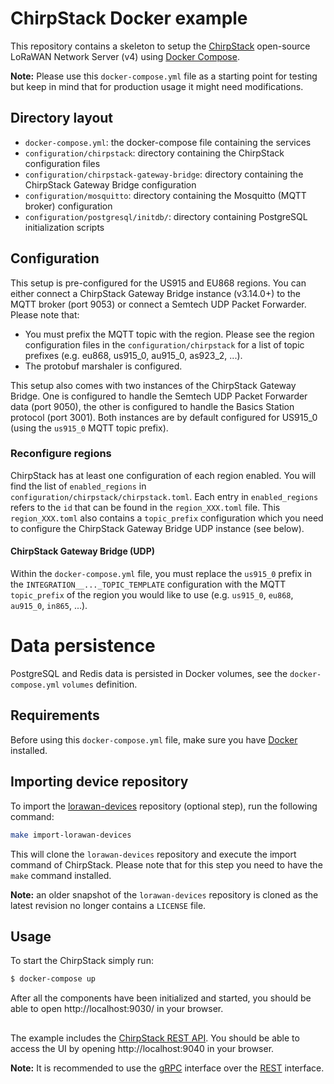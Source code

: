 # ChirpStack Docker example

This repository contains a skeleton to setup the [ChirpStack](https://www.chirpstack.io)
open-source LoRaWAN Network Server (v4) using [Docker Compose](https://docs.docker.com/compose/).

**Note:** Please use this `docker-compose.yml` file as a starting point for testing
but keep in mind that for production usage it might need modifications. 

## Directory layout

* `docker-compose.yml`: the docker-compose file containing the services
* `configuration/chirpstack`: directory containing the ChirpStack configuration files
* `configuration/chirpstack-gateway-bridge`: directory containing the ChirpStack Gateway Bridge configuration
* `configuration/mosquitto`: directory containing the Mosquitto (MQTT broker) configuration
* `configuration/postgresql/initdb/`: directory containing PostgreSQL initialization scripts

## Configuration

This setup is pre-configured for the US915 and EU868 regions. You can either connect a ChirpStack Gateway Bridge
instance (v3.14.0+) to the MQTT broker (port 9053) or connect a Semtech UDP Packet Forwarder.
Please note that:

* You must prefix the MQTT topic with the region.
  Please see the region configuration files in the `configuration/chirpstack` for a list
  of topic prefixes (e.g. eu868, us915_0, au915_0, as923_2, ...).
* The protobuf marshaler is configured.

This setup also comes with two instances of the ChirpStack Gateway Bridge. One
is configured to handle the Semtech UDP Packet Forwarder data (port 9050), the
other is configured to handle the Basics Station protocol (port 3001). Both
instances are by default configured for US915_0 (using the `us915_0` MQTT topic
prefix).

### Reconfigure regions

ChirpStack has at least one configuration of each region enabled. You will find
the list of `enabled_regions` in `configuration/chirpstack/chirpstack.toml`.
Each entry in `enabled_regions` refers to the `id` that can be found in the
`region_XXX.toml` file. This `region_XXX.toml` also contains a `topic_prefix`
configuration which you need to configure the ChirpStack Gateway Bridge
UDP instance (see below).

#### ChirpStack Gateway Bridge (UDP)

Within the `docker-compose.yml` file, you must replace the `us915_0` prefix in the
`INTEGRATION__..._TOPIC_TEMPLATE` configuration with the MQTT `topic_prefix` of
the region you would like to use (e.g. `us915_0`, `eu868`, `au915_0`, `in865`, ...).

# Data persistence

PostgreSQL and Redis data is persisted in Docker volumes, see the `docker-compose.yml`
`volumes` definition.

## Requirements

Before using this `docker-compose.yml` file, make sure you have [Docker](https://www.docker.com/community-edition)
installed.

## Importing device repository

To import the [lorawan-devices](https://github.com/TheThingsNetwork/lorawan-devices)
repository (optional step), run the following command:

```bash
make import-lorawan-devices
```

This will clone the `lorawan-devices` repository and execute the import command of ChirpStack.
Please note that for this step you need to have the `make` command installed.

**Note:** an older snapshot of the `lorawan-devices` repository is cloned as the
latest revision no longer contains a `LICENSE` file.

## Usage

To start the ChirpStack simply run:

```bash
$ docker-compose up
```

After all the components have been initialized and started, you should be able
to open http://localhost:9030/ in your browser.

##

The example includes the [ChirpStack REST API](https://github.com/chirpstack/chirpstack-rest-api).
You should be able to access the UI by opening http://localhost:9040 in your browser.

**Note:** It is recommended to use the [gRPC](https://www.chirpstack.io/docs/chirpstack/api/grpc.html)
interface over the [REST](https://www.chirpstack.io/docs/chirpstack/api/rest.html) interface.
